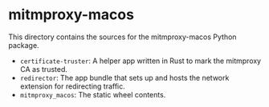 # mitmproxy-macos

This directory contains the sources for the mitmproxy-macos Python package.
 
 - `certificate-truster`: A helper app written in Rust to mark the mitmproxy CA as trusted.
 - `redirector`: The app bundle that sets up and hosts the network extension for redirecting traffic.
 - `mitmproxy_macos`: The static wheel contents.
